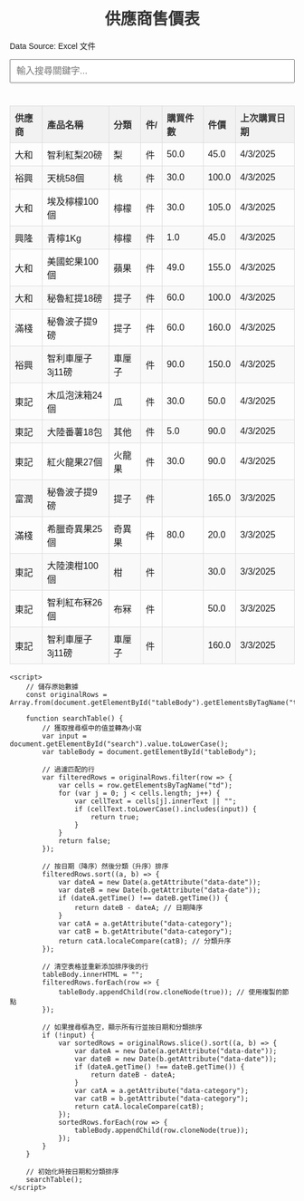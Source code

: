 <!DOCTYPE html>
<html lang="zh-Hant">
<head>
    <meta charset="UTF-8">
    <meta name="viewport" content="width=device-width, initial-scale=1.0">
    <title>供應商售價表</title>
    <style>
        body {
            font-family: Arial, sans-serif;
            margin: 20px;
        }
        h1 {
            text-align: center;
            color: #333;
        }
        #search {
            width: 100%;
            padding: 10px;
            margin-bottom: 20px;
            font-size: 16px;
            box-sizing: border-box;
        }
        table {
            width: 100%;
            border-collapse: collapse;
            margin-top: 20px;
        }
        th, td {
            border: 1px solid #ddd;
            padding: 8px;
            text-align: left;
        }
        th {
            background-color: #f2f2f2;
            color: #333;
        }
        tr:nth-child(even) {
            background-color: #f9f9f9;
        }
        tr:hover {
            background-color: #f5f5f5;
        }
    </style>
</head>
<body>
    <h1>供應商售價表</h1>
    <p>Data Source: Excel 文件</p>
    <input type="text" id="search" placeholder="輸入搜尋關鍵字..." onkeyup="searchTable()">
    <table id="supplierTable">
        <thead>
            <tr>
                <th>供應商</th>
                <th>產品名稱</th>
                <th>分類</th>
                <th>件/</th>
                <th>購買件數</th>
                <th>件價</th>
                <th>上次購買日期</th>
            </tr>
        </thead>
        <tbody id="tableBody">
            <!-- 從 Excel 售價表中提取數據（移除進豐） -->
            <tr data-date="2025-03-04" data-category="梨">
                <td>大和</td>
                <td>智利紅梨20磅</td>
                <td>梨</td>
                <td>件</td>
                <td>50.0</td>
                <td>45.0</td>
                <td>4/3/2025</td>
            </tr>
            <tr data-date="2025-03-04" data-category="桃">
                <td>裕興</td>
                <td>天桃58個</td>
                <td>桃</td>
                <td>件</td>
                <td>30.0</td>
                <td>100.0</td>
                <td>4/3/2025</td>
            </tr>
            <tr data-date="2025-03-04" data-category="檸檬">
                <td>大和</td>
                <td>埃及檸檬100個</td>
                <td>檸檬</td>
                <td>件</td>
                <td>30.0</td>
                <td>105.0</td>
                <td>4/3/2025</td>
            </tr>
            <tr data-date="2025-03-04" data-category="檸檬">
                <td>興隆</td>
                <td>青檸1Kg</td>
                <td>檸檬</td>
                <td>件</td>
                <td>1.0</td>
                <td>45.0</td>
                <td>4/3/2025</td>
            </tr>
            <tr data-date="2025-03-04" data-category="蘋果">
                <td>大和</td>
                <td>美國蛇果100個</td>
                <td>蘋果</td>
                <td>件</td>
                <td>49.0</td>
                <td>155.0</td>
                <td>4/3/2025</td>
            </tr>
            <tr data-date="2025-03-04" data-category="提子">
                <td>大和</td>
                <td>秘魯紅提18磅</td>
                <td>提子</td>
                <td>件</td>
                <td>60.0</td>
                <td>100.0</td>
                <td>4/3/2025</td>
            </tr>
            <tr data-date="2025-03-04" data-category="提子">
                <td>滿棧</td>
                <td>秘魯波子提9磅</td>
                <td>提子</td>
                <td>件</td>
                <td>60.0</td>
                <td>160.0</td>
                <td>4/3/2025</td>
            </tr>
            <tr data-date="2025-03-04" data-category="車厘子">
                <td>裕興</td>
                <td>智利車厘子3j11磅</td>
                <td>車厘子</td>
                <td>件</td>
                <td>90.0</td>
                <td>150.0</td>
                <td>4/3/2025</td>
            </tr>
            <tr data-date="2025-03-04" data-category="瓜">
                <td>東記</td>
                <td>木瓜泡沫箱24個</td>
                <td>瓜</td>
                <td>件</td>
                <td>30.0</td>
                <td>50.0</td>
                <td>4/3/2025</td>
            </tr>
            <tr data-date="2025-03-04" data-category="其他">
                <td>東記</td>
                <td>大陸番薯18包</td>
                <td>其他</td>
                <td>件</td>
                <td>5.0</td>
                <td>90.0</td>
                <td>4/3/2025</td>
            </tr>
            <tr data-date="2025-03-04" data-category="火龍果">
                <td>東記</td>
                <td>紅火龍果27個</td>
                <td>火龍果</td>
                <td>件</td>
                <td>30.0</td>
                <td>90.0</td>
                <td>4/3/2025</td>
            </tr>
            <tr data-date="2025-03-03" data-category="提子">
                <td>富潤</td>
                <td>秘魯波子提9磅</td>
                <td>提子</td>
                <td>件</td>
                <td></td>
                <td>165.0</td>
                <td>3/3/2025</td>
            </tr>
            <tr data-date="2025-03-03" data-category="奇異果">
                <td>滿棧</td>
                <td>希臘奇異果25個</td>
                <td>奇異果</td>
                <td>件</td>
                <td>80.0</td>
                <td>20.0</td>
                <td>3/3/2025</td>
            </tr>
            <tr data-date="2025-03-03" data-category="柑">
                <td>東記</td>
                <td>大陸澳柑100個</td>
                <td>柑</td>
                <td>件</td>
                <td></td>
                <td>30.0</td>
                <td>3/3/2025</td>
            </tr>
            <tr data-date="2025-03-03" data-category="布冧">
                <td>東記</td>
                <td>智利紅布冧26個</td>
                <td>布冧</td>
                <td>件</td>
                <td></td>
                <td>50.0</td>
                <td>3/3/2025</td>
            </tr>
            <tr data-date="2025-03-03" data-category="車厘子">
                <td>東記</td>
                <td>智利車厘子3j11磅</td>
                <td>車厘子</td>
                <td>件</td>
                <td></td>
                <td>160.0</td>
                <td>3/3/2025</td>
            </tr>
        </tbody>
    </table>

    <script>
        // 儲存原始數據
        const originalRows = Array.from(document.getElementById("tableBody").getElementsByTagName("tr"));

        function searchTable() {
            // 獲取搜尋框中的值並轉為小寫
            var input = document.getElementById("search").value.toLowerCase();
            var tableBody = document.getElementById("tableBody");

            // 過濾匹配的行
            var filteredRows = originalRows.filter(row => {
                var cells = row.getElementsByTagName("td");
                for (var j = 0; j < cells.length; j++) {
                    var cellText = cells[j].innerText || "";
                    if (cellText.toLowerCase().includes(input)) {
                        return true;
                    }
                }
                return false;
            });

            // 按日期（降序）然後分類（升序）排序
            filteredRows.sort((a, b) => {
                var dateA = new Date(a.getAttribute("data-date"));
                var dateB = new Date(b.getAttribute("data-date"));
                if (dateA.getTime() !== dateB.getTime()) {
                    return dateB - dateA; // 日期降序
                }
                var catA = a.getAttribute("data-category");
                var catB = b.getAttribute("data-category");
                return catA.localeCompare(catB); // 分類升序
            });

            // 清空表格並重新添加排序後的行
            tableBody.innerHTML = "";
            filteredRows.forEach(row => {
                tableBody.appendChild(row.cloneNode(true)); // 使用複製的節點
            });

            // 如果搜尋框為空，顯示所有行並按日期和分類排序
            if (!input) {
                var sortedRows = originalRows.slice().sort((a, b) => {
                    var dateA = new Date(a.getAttribute("data-date"));
                    var dateB = new Date(b.getAttribute("data-date"));
                    if (dateA.getTime() !== dateB.getTime()) {
                        return dateB - dateA;
                    }
                    var catA = a.getAttribute("data-category");
                    var catB = b.getAttribute("data-category");
                    return catA.localeCompare(catB);
                });
                sortedRows.forEach(row => {
                    tableBody.appendChild(row.cloneNode(true));
                });
            }
        }

        // 初始化時按日期和分類排序
        searchTable();
    </script>
</body>
</html>
